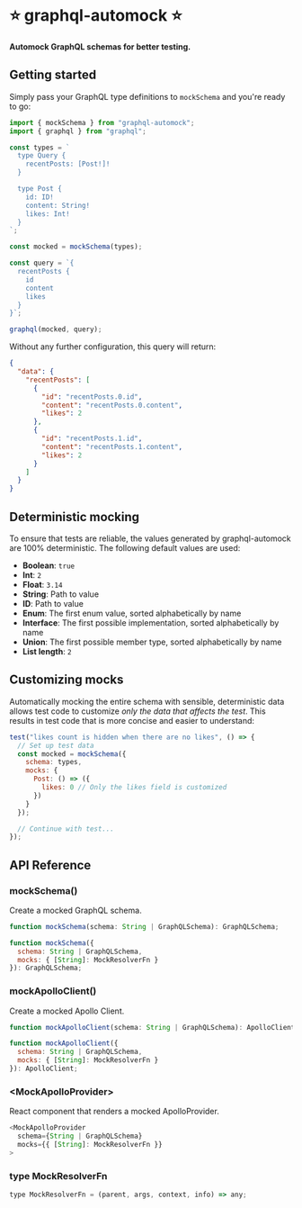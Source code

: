 # ⭐️ graphql-automock ⭐️

**Automock GraphQL schemas for better testing.**

## Getting started

Simply pass your GraphQL type definitions to `mockSchema` and
you're ready to go:

```javascript
import { mockSchema } from "graphql-automock";
import { graphql } from "graphql";

const types = `
  type Query {
    recentPosts: [Post!]!
  }

  type Post {
    id: ID!
    content: String!
    likes: Int!
  }
`;

const mocked = mockSchema(types);

const query = `{
  recentPosts {
    id
    content
    likes
  }
}`;

graphql(mocked, query);
```

Without any further configuration, this query will return:

```json
{
  "data": {
    "recentPosts": [
      {
        "id": "recentPosts.0.id",
        "content": "recentPosts.0.content",
        "likes": 2
      },
      {
        "id": "recentPosts.1.id",
        "content": "recentPosts.1.content",
        "likes": 2
      }
    ]
  }
}
```

## Deterministic mocking

To ensure that tests are reliable, the values generated by graphql-automock
are 100% deterministic. The following default values are used:

- **Boolean**: `true`
- **Int**: `2`
- **Float**: `3.14`
- **String**: Path to value
- **ID**: Path to value
- **Enum**: The first enum value, sorted alphabetically by name
- **Interface**: The first possible implementation, sorted alphabetically by name
- **Union**: The first possible member type, sorted alphabetically by name
- **List length**: `2`

## Customizing mocks

Automatically mocking the entire schema with sensible, deterministic data allows test code to customize _only the data that affects the test_. This results in test code that is more concise and easier to understand:

```javascript
test("likes count is hidden when there are no likes", () => {
  // Set up test data
  const mocked = mockSchema({
    schema: types,
    mocks: {
      Post: () => ({
        likes: 0 // Only the likes field is customized
      })
    }
  });

  // Continue with test...
});
```

## API Reference

### mockSchema()

Create a mocked GraphQL schema.

```javascript
function mockSchema(schema: String | GraphQLSchema): GraphQLSchema;

function mockSchema({
  schema: String | GraphQLSchema,
  mocks: { [String]: MockResolverFn }
}): GraphQLSchema;
```

### mockApolloClient()

Create a mocked Apollo Client.

```javascript
function mockApolloClient(schema: String | GraphQLSchema): ApolloClient;

function mockApolloClient({
  schema: String | GraphQLSchema,
  mocks: { [String]: MockResolverFn }
}): ApolloClient;
```

### \<MockApolloProvider\>

React component that renders a mocked ApolloProvider.

```javascript
<MockApolloProvider
  schema={String | GraphQLSchema}
  mocks={{ [String]: MockResolverFn }}
>
```

### type MockResolverFn

```javascript
type MockResolverFn = (parent, args, context, info) => any;
```
